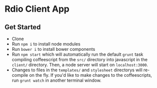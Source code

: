 # Rdio Client App

## Get Started
- Clone
- Run `npm i` to install node modules
- Run `bower i` to install bower components
- Run `npm start` which will automatically run the default `grunt` task 
compiling coffeescript from the `src/` directory into javascript in the 
`client/` directory. Then, a node server will start on `localhost:3000`.
- Changes to files in the `templates/` and `stylesheet` directorys will 
re-compile on the fly. If you'd like to make changes to the coffeescripts, run
`grunt watch` in another terminal window.
